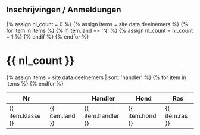 ## Inschrijvingen / Anmeldungen


{% assign nl_count = 0 %}
{% assign items = site.data.deelnemers %}
{% for item in items %}
  {% if item.land == 'N' %}
    {% assign nl_count = nl_count + 1 %}
  {% endif %}
{% endfor %}

<h1>{{ nl_count }}</h1>

<table>
  <thead>
    <tr>
      <th>Nr</th>
      <th></th>
      <th>Handler</th>
      <th>Hond</th>
      <th>Ras</th>
    </tr>
  </thead>
  <tbody>
{% assign items = site.data.deelnemers | sort: 'handler' %}
{% for item in items %}
    <tr>
      <td>{{ item.klasse }}</td>
      <td>{{ item.land }}</td>
      <td>{{ item.handler }}</td>
      <td>{{ item.hond }}</td>
      <td>{{ item.ras }}</td>
    </tr>
{% endfor %}
  </tbody>
</table>
